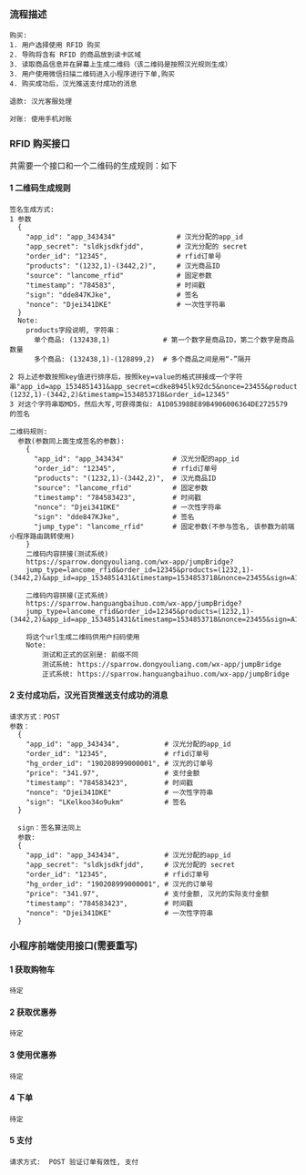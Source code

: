 
### 流程描述 ###
    购买:
    1. 用户选择使用 RFID 购买
    2. 导购将含有 RFID 的商品放到读卡区域
    3. 读取商品信息并在屏幕上生成二维码（该二维码是按照汉光规则生成）
    3. 用户使用微信扫描二维码进入小程序进行下单,购买
    4. 购买成功后，汉光推送支付成功的消息

    退款: 汉光客服处理

    对账: 使用手机对账


### RFID 购买接口 ###
共需要一个接口和一个二维码的生成规则：如下

#### 1 二维码生成规则 ####
    签名生成方式:
    1 参数
      {
        "app_id": "app_343434"               # 汉光分配的app_id
        "app_secret": "sldkjsdkfjdd",        # 汉光分配的 secret
        "order_id": "12345",                 # rfid订单号
        "products": "(1232,1)-(3442,2)",     # 汉光商品ID
        "source": "lancome_rfid"             # 固定参数
        "timestamp": "784583",               # 时间戳
        "sign": "dde847KJke",                # 签名
        "nonce": "Djei341DKE"                # 一次性字符串
      }
      Note:
        products字段说明, 字符串：
          单个商品: (132438,1)             # 第一个数字是商品ID，第二个数字是商品数量
          多个商品: (132438,1)-(128899,2)  # 多个商品之间是用“-”隔开

    2 将上述参数按照key值进行排序后，按照key=value的格式拼接成一个字符串"app_id=app_1534851431&app_secret=cdke8945lk92dc5&nonce=23455&products=(1232,1)-(3442,2)&timestamp=1534853718&order_id=12345"
    3 对这个字符串取MD5，然后大写,可获得类似: A1D05398BE89B4906006364DE2725579 的签名

    二维码规则:
      参数(参数同上面生成签名的参数):
        {
          "app_id": "app_343434"            # 汉光分配的app_id
          "order_id": "12345",              # rfid订单号
          "products": "(1232,1)-(3442,2)",  # 汉光商品ID
          "source": "lancome_rfid"          # 固定参数
          "timestamp": "784583423",         # 时间戳
          "nonce": "Djei341DKE"             # 一次性字符串
          "sign": "dde847KJke",             # 签名
          "jump_type": "lancome_rfid"       # 固定参数(不参与签名, 该参数为前端小程序路由跳转使用)
        }
        二维码内容拼接(测试系统)
        https://sparrow.dongyouliang.com/wx-app/jumpBridge?
        jump_type=lancome_rfid&order_id=12345&products=(1232,1)-(3442,2)&app_id=app_1534851431&timestamp=1534853718&nonce=23455&sign=A1D05398BE89B4906006364DE2725579

        二维码内容拼接(正式系统)
        https://sparrow.hanguangbaihuo.com/wx-app/jumpBridge?
        jump_type=lancome_rfid&order_id=12345&products=(1232,1)-(3442,2)&app_id=app_1534851431&timestamp=1534853718&nonce=23455&sign=A1D05398BE89B4906006364DE2725579

        将这个url生成二维码供用户扫码使用
        Note:
            测试和正式的区别是: 前缀不同
            测试系统: https://sparrow.dongyouliang.com/wx-app/jumpBridge
            正式系统: https://sparrow.hanguangbaihuo.com/wx-app/jumpBridge

#### 2 支付成功后，汉光百货推送支付成功的消息 ####

    请求方式：POST
    参数：
      {
        "app_id": "app_343434",           # 汉光分配的app_id
        "order_id": "12345",              # rfid订单号
        "hg_order_id": "190208999000001", # 汉光的订单号
        "price": "341.97",                # 支付金额
        "timestamp": "784583423",         # 时间戳
        "nonce": "Djei341DKE"             # 一次性字符串
        "sign": "LKelkoo34o9ukm"          # 签名
      }

      sign：签名算法同上
      参数:
      {
        "app_id": "app_343434",           # 汉光分配的app_id
        "app_secret": "sldkjsdkfjdd",     # 汉光分配的 secret
        "order_id": "12345",              # rfid订单号
        "hg_order_id": "190208999000001", # 汉光的订单号
        "price": "341.97",                # 支付金额, 汉光的实际支付金额
        "timestamp": "784583423",         # 时间戳
        "nonce": "Djei341DKE"             # 一次性字符串
      }

### 小程序前端使用接口(需要重写) ###

#### 1 获取购物车 ####

    待定

#### 2 获取优惠券 ####

    待定

#### 3 使用优惠券 ####

    待定

#### 4 下单 ####

    待定

#### 5 支付 ####

    请求方式:  POST 验证订单有效性, 支付

